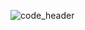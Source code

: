 ![code_header](https://user-images.githubusercontent.com/843024/209859605-e7cb274f-ce50-43b1-853e-54f5e4402faa.png)
